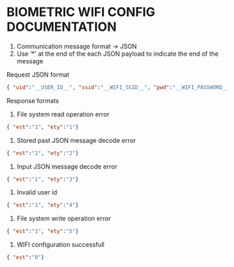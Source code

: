 # BIOMETRIC WIFI CONFIG DOCUMENTATION

1. Communication message format → JSON
2. Use ‘*’ at the end of the each JSON payload to indicate the end of the message

Request JSON format

```json
{ "uid":"__USER_ID__", "ssid":"__WIFI_SSID__", "pwd":"__WIFI_PASSWORD__" }
```

Response formats

1. File system read operation error

```json
{ "est":"1", "ety":"1"}
```

1. Stored past JSON message decode error

```json
{ "est":"1", "ety":"2"}
```

1. Input JSON message decode error

```json
{ "est":"1", "ety":"3"}
```

1. Invalid user id

```json
{ "est":"1", "ety":"4"}
```

1. File system write operation error

```json
{ "est":"1", "ety":"5"}
```

1. WIFI configuration successfull

```json
{ "est":"0"}
```
